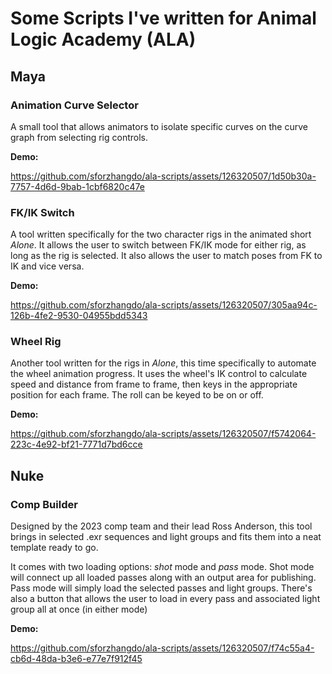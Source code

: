 # Some Scripts I've written for Animal Logic Academy (ALA)
## Maya
### Animation Curve Selector
A small tool that allows animators to isolate specific curves on the curve graph from selecting rig controls.

**Demo:**

https://github.com/sforzhangdo/ala-scripts/assets/126320507/1d50b30a-7757-4d6d-9bab-1cbf6820c47e


### FK/IK Switch
A tool written specifically for the two character rigs in the animated short *Alone*. It allows the user to switch between FK/IK mode for either rig, as long as the rig is selected. It also allows the user
to match poses from FK to IK and vice versa. 

**Demo:**

https://github.com/sforzhangdo/ala-scripts/assets/126320507/305aa94c-126b-4fe2-9530-04955bdd5343


### Wheel Rig
Another tool written for the rigs in *Alone*, this time specifically to automate the wheel animation progress. It uses the wheel's IK control to calculate speed and distance from frame to frame, then keys in the
appropriate position for each frame. The roll can be keyed to be on or off.

**Demo:**

https://github.com/sforzhangdo/ala-scripts/assets/126320507/f5742064-223c-4e92-bf21-7771d7bd6cce


## Nuke
### Comp Builder
Designed by the 2023 comp team and their lead Ross Anderson, this tool brings in selected .exr sequences and light groups and fits them into a neat template ready to go.

It comes with two loading options: *shot* mode and *pass* mode. Shot mode will connect up all loaded passes along with an output area for publishing. Pass mode will simply load the selected passes and light groups.
There's also a button that allows the user to load in every pass and associated light group all at once (in either mode)

**Demo:**

https://github.com/sforzhangdo/ala-scripts/assets/126320507/f74c55a4-cb6d-48da-b3e6-e77e7f912f45

